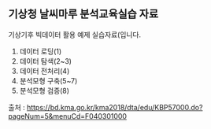 ## 기상청 날씨마루 분석교육실습 자료
기상기후 빅데이터 활용 예제 실습자료(입니다.

  1. 데이터 로딩(1)
  2. 데이터 탐색(2~3)
  3. 데이터 전처리(4)
  4. 분석모형 구축(5~7)
  5. 분석모형 검증(8)


출처 : https://bd.kma.go.kr/kma2018/dta/edu/KBP57000.do?pageNum=5&menuCd=F040301000
